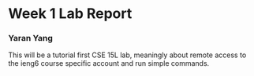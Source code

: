 # Week 1 Lab Report 
### Yaran Yang 

  This will be a tutorial first CSE 15L lab, meaningly about remote access to the ieng6 course specific account and run simple commands. 

